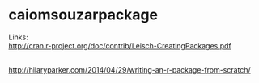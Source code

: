 # caiomsouzarpackage

Links:<BR>
http://cran.r-project.org/doc/contrib/Leisch-CreatingPackages.pdf<BR><BR>

http://hilaryparker.com/2014/04/29/writing-an-r-package-from-scratch/<BR><BR>
